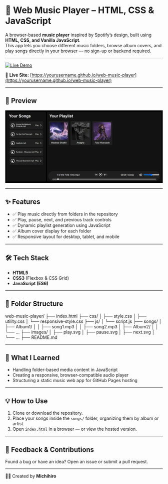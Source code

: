 
# 🎵 Web Music Player – HTML, CSS & JavaScript

A browser-based **music player** inspired by Spotify’s design, built using **HTML, CSS, and Vanilla JavaScript**.  
This app lets you choose different music folders, browse album covers, and play songs directly in your browser — no sign-up or backend required.

---

[![Live Demo](https://img.shields.io/badge/Live%20Demo-1DB954?style=for-the-badge&logo=spotify&logoColor=white)](https://yourusername.github.io/web-music-player)

🔗 **Live Site:** [https://yourusername.github.io/web-music-player](https://yourusername.github.io/web-music-player)

---

## 📸 Preview

![Music Player Screenshot](images/screenshot.png)

---

## ✨ Features

- ✅ Play music directly from folders in the repository  
- ✅ Play, pause, next, and previous track controls  
- ✅ Dynamic playlist generation using JavaScript  
- ✅ Album cover display for each folder  
- ✅ Responsive layout for desktop, tablet, and mobile  

---

## 🛠️ Tech Stack

- **HTML5**
- **CSS3** (Flexbox & CSS Grid)
- **JavaScript (ES6)**

---

## 📁 Folder Structure

web-music-player/
├── index.html
├── css/
│ ├── style.css
│ ├── utility.css
│ └── responsive-style.css
├── js/
│ └── script.js
├── songs/
│ ├── Album1/
│ │ ├── song1.mp3
│ │ ├── song2.mp3
│ ├── Album2/
│ │ └── ...
├── images/
│ ├── play.svg
│ ├── pause.svg
│ ├── next.svg
│ └── ...
├── README.md



---

## 🧠 What I Learned

- Handling folder-based media content in JavaScript  
- Creating a responsive, browser-compatible audio player  
- Structuring a static music web app for GitHub Pages hosting  

---

## 💡 How to Use

1. Clone or download the repository.
2. Place your songs inside the `songs/` folder, organizing them by album or artist.
3. Open `index.html` in a browser — or view the hosted version.

---

## 📮 Feedback & Contributions

Found a bug or have an idea? Open an issue or submit a pull request.

---

👨‍💻 Created by **Michihiro**
